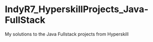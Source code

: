 # IndyR7_HyperskillProjects_Java-FullStack
 My solutions to the Java Fullstack projects from Hyperskill
